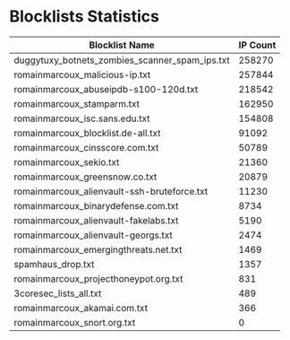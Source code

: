 # Blocklists Statistics
| Blocklist Name | IP Count |
|----|----|
| duggytuxy_botnets_zombies_scanner_spam_ips.txt | 258270 |
| romainmarcoux_malicious-ip.txt | 257844 |
| romainmarcoux_abuseipdb-s100-120d.txt | 218542 |
| romainmarcoux_stamparm.txt | 162950 |
| romainmarcoux_isc.sans.edu.txt | 154808 |
| romainmarcoux_blocklist.de-all.txt | 91092 |
| romainmarcoux_cinsscore.com.txt | 50789 |
| romainmarcoux_sekio.txt | 21360 |
| romainmarcoux_greensnow.co.txt | 20879 |
| romainmarcoux_alienvault-ssh-bruteforce.txt | 11230 |
| romainmarcoux_binarydefense.com.txt | 8734 |
| romainmarcoux_alienvault-fakelabs.txt | 5190 |
| romainmarcoux_alienvault-georgs.txt | 2474 |
| romainmarcoux_emergingthreats.net.txt | 1469 |
| spamhaus_drop.txt | 1357 |
| romainmarcoux_projecthoneypot.org.txt | 831 |
| 3coresec_lists_all.txt | 489 |
| romainmarcoux_akamai.com.txt | 366 |
| romainmarcoux_snort.org.txt | 0 |
